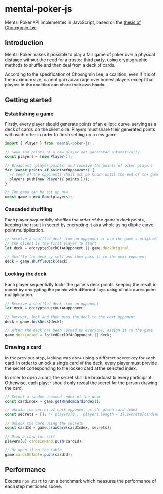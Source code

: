 # mental-poker-js

Mental Poker API implemented in JavaScript, based on the
[thesis of Choongmin Lee](http://www.clee.kr/thesis.pdf).

## Introduction

Mental Poker makes it possible to play a fair game of poker over a physical
distance without the need for a trusted third party, using cryptographic
methods to shuffle and then deal from a deck of cards.

According to the specification of Choongmin Lee, a coalition, even if it is of
the maximum size, cannot gain advantage over honest players except that players
in the coalition can share their own hands.

## Getting started

### Establishing a game

Firstly, every player should generate points of an elliptic curve, serving as a
deck of cards, on the client side. Players must share their generated points
with each other in order to finish setting up a new game.

```js
import { Player } from 'mental-poker-js';

// Seed and points of a new player get generated automatically
const players = [new Player()];

// Broadcast `player.points` and receive the points of other players
for (const points of pointsOfOpponents) {
  // Seed of the opponents shall not be known until the end of the game
  players.push(new Player({ points }));
}

// The game can be set up now
const game = new Game(players);
```

### Cascaded shuffling

Each player sequentially shuffles the order of the game's deck points, keeping
the result in secret by encrypting it as a whole using elliptic curve point
multiplication.

```js
// Receive a shuffled deck from an opponent or use the game's original deck if
// the client is the first player to start
let deck = encryptedDeckOfAnOpponent || game.deckOriginal;

// Shuffle the deck by self and then pass it to the next opponent
deck = game.shuffleDeck(deck);
```

### Locking the deck

Each player sequentially locks the game's deck points, keeping the result in
secret by encrypting the points with different keys using elliptic curve point
multiplication.

```js
// Receive a shuffled deck from an opponent
let deck = encryptedDeckOfAnOpponent;

// Decrypt, lock and then pass the deck to the next opponent
deck = game.lockDeck(deck);

// After the deck has been locked by everyone, assign it to the game
game.deckLocked = lockedDeckOfAnOpponent || deck;
```

### Drawing a card

In the previous step, locking was done using a different secret key for each
card. In order to unlock a single card of the deck, every player must provide
the secret corresponding to the locked card at the selected index.

In order to open a card, the secret shall be broadcast to every participant.
Otherwise, each player should only reveal the secret for the person drawing the
card.

```js
// Select a random unowned index of the deck
const cardIndex = game.getRandomCardIndex();

// Obtain the secret of each opponent at the given card index
const secrets = []; // players[0 .. players.length - 1].secrets[cardIndex]

// Unlock the card using the secrets
const cardId = game.drawCard(cardIndex, secrets);

// Draw a card for self
players[0].cardsInHand.push(cardId);

// Or open it on the table
game.cardsOnTable.push(cardId);
```

## Performance

Execute `npm start` to run a benchmark which measures the performance of each
step mentioned above.
